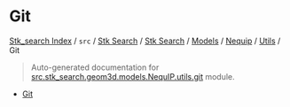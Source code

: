 # Git

[Stk_search Index](../../../../../../README.md#stk_search-index) / `src` / [Stk Search](../../../../index.md#stk-search) / [Stk Search](../../../../index.md#stk-search) / [Models](../../index.md#models) / [Nequip](../index.md#nequip) / [Utils](./index.md#utils) / Git

> Auto-generated documentation for [src.stk_search.geom3d.models.NequIP.utils.git](https://github.com/mohammedazzouzi15/STK_search/blob/main/src/stk_search/geom3d/models/NequIP/utils/git.py) module.
- [Git](#git)
